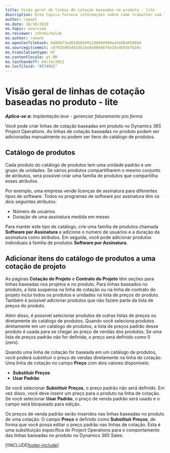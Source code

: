 ```yaml
---
title: Visão geral de linhas de cotação baseadas no produto - lite
description: Este tópico fornece informações sobre como trabalhar com linhas de cotação baseadas no produto.
author: rumant
ms.date: 10/30/2020
ms.topic: overview
ms.reviewer: johnmichalak
ms.author: rumant
ms.openlocfilehash: 6d86bf3ed81dbb69912d0694909aa5448a958666
ms.sourcegitcommit: c0792bd65d92db25e0e8864879a19c4b93efb10c
ms.translationtype: HT
ms.contentlocale: pt-BR
ms.lasthandoff: 04/14/2022
ms.locfileid: "8574922"
---
```

# <a name="product-based-quote-lines-overview---lite"></a>Visão geral de linhas de cotação baseadas no produto - lite

_**Aplica-se a:** Implantação leve - gerenciar faturamento pro forma_

Você pode criar linhas de cotação baseadas em produto no Dynamics 365 Project Operations. As linhas de cotação baseadas no produto podem ser adicionadas manualmente ou podem ser itens do catálogo de produtos.

## <a name="product-catalog"></a>Catálogo de produtos

Cada produto do catálogo de produtos tem uma unidade padrão e um grupo de unidades. Se vários produtos compartilharem o mesmo conjunto de atributos, será possível criar uma família de produtos que compartilha esses atributos. 

Por exemplo, uma empresa vende licenças de assinatura para diferentes tipos de software. Todos os programas de software por assinatura têm os dois seguintes atributos:

- Número de usuários
- Duração de uma assinatura medida em meses

Para manter este tipo de catálogo, crie uma família de produtos chamada **Software por Assinatura** e adicione o número de usuários e a duração da assinatura como atributos. Em seguida, você pode adicionar produtos individuais à família de produtos **Software por Assinatura**.

## <a name="add-product-catalog-items-to-a-project-quote"></a>Adicionar itens do catálogo de produtos a uma cotação de projeto

As páginas **Cotação do Projeto** e **Contrato do Projeto** têm seções para linhas baseadas nos projetos e no produto. Para linhas baseados no produto, a lista suspensa na linha de cotação ou na linha de contrato do projeto inclui todos os produtos e unidades na lista de preços do produto. Também é possível adicionar produtos que não fazem parte da lista de preços do produto.

Além disso, é possível selecionar produtos de outras listas de preços ou diretamente do catálogo de produtos. Quando você seleciona produtos diretamente em um catálogo de produtos, a lista de preços padrão desse produto é usada para se chegar ao preço de vendas dos produtos. Se uma lista de preços padrão não for definida, o preço será definido como 0 (zero).

Quando uma linha de cotação for baseada em um catálogo de produtos, você poderá substituir o preço de vendas diretamente na linha de cotação. Uma linha de cotação no campo **Preço** com dois valores disponíveis:

- **Substituir Preços**
- **Usar Padrão**

Se você selecionar **Substituir Preços**, o preço padrão não será definido. Em vez disso, você deve inserir um preço para o produto na linha de cotação. Se você selecionar **Usar Padrão**, o preço de venda padrão será usado e o campo será bloqueado para edição.

Os preços de venda padrão serão inseridos nas linhas baseadas no produto de uma cotação. O campo **Preço** é definido como **Substituir Preços**, de forma que você possa editar o preço padrão nas linhas de cotação. Esta é uma substituição específica do Project Operations para o comportamento das linhas baseadas no produto no Dynamics 365 Sales.


[!INCLUDE[footer-include](../../includes/footer-banner.md)]